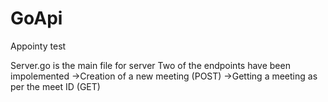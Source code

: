 # GoApi
Appointy test


Server.go is the main file for server
Two of the endpoints have been impolemented
  ->Creation of a new meeting (POST)
  ->Getting a meeting as per the meet ID (GET)
